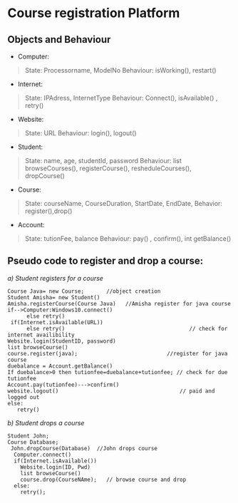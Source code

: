 # Course registration Platform


## Objects and Behaviour

* Computer:
> State: Processorname, ModelNo
> Behaviour: isWorking(), restart()

* Internet:
> State: IPAdress, InternetType
> Behaviour: Connect(), isAvailable() , retry()

* Website:
> State: URL
> Behaviour: login(), logout()

* Student:
> State: name, age, studentId, password
> Behaviour: list browseCourses(),  registerCourse(), resheduleCourses(), dropCourse() 

* Course:
> State: courseName, CourseDuration, StartDate, EndDate, 
> Behavior: register(),drop()
     
* Account:
> State: tutionFee, balance 
> Behaviour: pay() , confirm(), int getBalance()


## Pseudo code to register and drop a course:

*a) Student registers for a course*

```
Course Java= new Course;       //object creation
Student Amisha= new Student()
Amisha.registerCourse(Course Java)   //Amisha register for java course 
if-->Computer:Windows10.connect()
      else retry()
 if(Internet.isAvailable(URL))
      else retry()                                       // check for internet availibility  
Website.login(StudentID, password)
list browseCourse()
course.register(java);                            //register for java course             
duebalance = Account.getBalance()
If duebalance>0 then tutionfee=duebalance+tutionfee; // check for due tutionfee
Account.pay(tutionfee)--->confirm()
website.logout()                                      // paid and logged out
else:
   retry()
```

*b) Student drops a course*


```
Student John;
Course Database;
 John.dropCourse(Database)  //John drops course
  Computer.connect()
  if(Internet.isAvailable())
    Website.login(ID, Pwd)
    list browseCourse()
    course.drop(CourseNAme);   // browse course and drop   
  else:
    retry(); 
 ```
